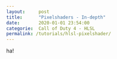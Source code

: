 ```yaml
---
layout:     post
title:      "Pixelshaders - In-depth"
date:       2020-01-01 23:54:00
categorie:  Call of Duty 4 - HLSL
permalink: /tutorials/hlsl-pixelshader/
---
```


ha!